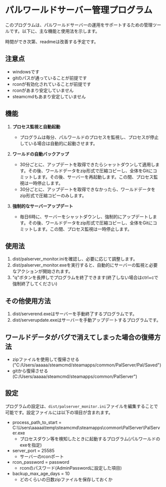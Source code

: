 # パルワールドサーバー管理プログラム

このプログラムは、パルワールドサーバーの運用をサポートするための管理ツールです。以下に、主な機能と使用法を示します。

時間ができ次第、readmeは改善する予定です。

## 注意点

- windowsです
- gitのパスが通っていることが前提です
- rconが有効化されていることが前提です
- rconがあまり安定していません
- steamcmdもあまり安定していません

## 機能

1. **プロセス監視と自動起動**
   - プログラムは毎分、パルワールドのプロセスを監視し、プロセスが停止している場合は自動的に起動させます。

2. **ワールドの自動バックアップ**
   - 30分ごとに、アップデートを取得できたらシャットダウンして適用します。その後、ワールドデータをzip形式で圧縮コピーし、全体をGitにコミットします。その後、サーバーを再起動します。この間、プロセス監視は一時停止します。
   - 30分ごとに、アップデートを取得できなかったら、ワールドデータをzip形式で圧縮コピーのみします。

3. **強制的なサーバーアップデート**
   - 毎日6時に、サーバーをシャットダウンし、強制的にアップデートします。その後、ワールドデータをzip形式で圧縮コピーし、全体をGitにコミットします。この間、プロセス監視は一時停止します。

## 使用法

1. dist/palserver_monitor.iniを確認し、必要に応じて調整します。
2. dist/palserver_monitor.exeを実行すると、自動的にサーバーの監視と必要なアクションが開始されます。
3. "q"ボタンを長押しでプログラムを終了できます(終了しない場合はctrl+cで強制終了してください)

## その他使用方法

1. dist/serverend.exeはサーバーを手動終了するプログラムです。
2. dist/serverupdate.exeはサーバーを手動アップデートするプログラムです。

## ワールドデータがバグで消えてしまった場合の復帰方法

- zipファイルを使用して復帰させる("C:/Users/aaaaa/steamcmd/steamapps/common/PalServer/Pal/Saved")
- gitから復帰させる(C:/Users/aaaaa/steamcmd/steamapps/common/PalServer")

## 設定

プログラムの設定は、`dist/palserver_monitor.ini`ファイルを編集することで可能です。設定ファイルには以下の項目が含まれます。

- process_path_to_start = C:\Users\aaaaa\temp\steamcmd\steamapps\common\PalServer\PalServer.exe
  - プロセスダウン等を検知したときに起動するプログラム(パルワールドのexeを指定)
- server_port = 25585
  - サーバーのrconポート
- rcon_password = password
  - rconのパスワード(AdminPasswordに設定した項目)
- backup_max_age_days = 10
  - どのくらいの日数zipファイルを保存しておくか
